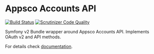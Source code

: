 Appsco Accounts API
===================

[![Build Status](https://travis-ci.org/Appsco/accounts-api.svg)](https://travis-ci.org/Appsco/accounts-api)
[![Scrutinizer Code Quality](https://scrutinizer-ci.com/g/Appsco/accounts-api/badges/quality-score.png?b=master)](https://scrutinizer-ci.com/g/Appsco/accounts-api/?branch=master)

Symfony v2 Bundle wrapper around Appsco Accounts API. Implements OAuth v2 and API methods.

For details check [documentation](src/Appsco/Accounts/ApiBundle/Resources/doc/index.md).

